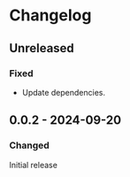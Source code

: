 # Changelog

## Unreleased

### Fixed

- Update dependencies.

## 0.0.2 - 2024-09-20

### Changed

Initial release
